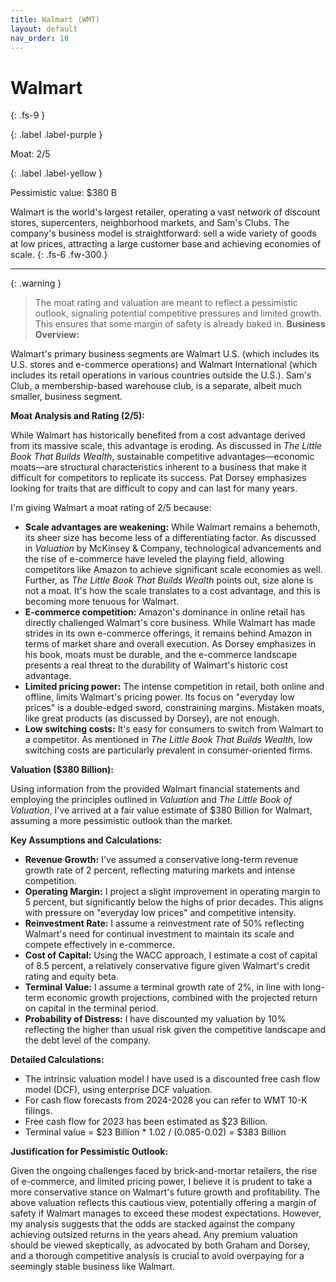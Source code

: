 ```yaml
---
title: Walmart (WMT)
layout: default
nav_order: 10
---
```


# Walmart
{: .fs-9 }

{: .label .label-purple }

Moat: 2/5

{: .label .label-yellow }

Pessimistic value: $380 B

Walmart is the world's largest retailer, operating a vast network of discount stores, supercenters, neighborhood markets, and Sam's Clubs. The company's business model is straightforward: sell a wide variety of goods at low prices, attracting a large customer base and achieving economies of scale.
{: .fs-6 .fw-300 }

---

{: .warning } 
>The moat rating and valuation are meant to reflect a pessimistic outlook, signaling potential competitive pressures and limited growth. This ensures that some margin of safety is already baked in.
**Business Overview:**

Walmart's primary business segments are Walmart U.S. (which includes its U.S. stores and e-commerce operations) and Walmart International (which includes its retail operations in various countries outside the U.S.). Sam's Club, a membership-based warehouse club, is a separate, albeit much smaller, business segment.  

**Moat Analysis and Rating (2/5):**

While Walmart has historically benefited from a cost advantage derived from its massive scale, this advantage is eroding. As discussed in *The Little Book That Builds Wealth*, sustainable competitive advantages—economic moats—are structural characteristics inherent to a business that make it difficult for competitors to replicate its success.  Pat Dorsey emphasizes looking for traits that are difficult to copy and can last for many years.  

I'm giving Walmart a moat rating of 2/5 because:

* **Scale advantages are weakening:**  While Walmart remains a behemoth, its sheer size has become less of a differentiating factor.  As discussed in *Valuation* by McKinsey & Company, technological advancements and the rise of e-commerce have leveled the playing field, allowing competitors like Amazon to achieve significant scale economies as well. Further, as *The Little Book That Builds Wealth* points out, size alone is not a moat. It's how the scale translates to a cost advantage, and this is becoming more tenuous for Walmart.
* **E-commerce competition:**  Amazon's dominance in online retail has directly challenged Walmart's core business. While Walmart has made strides in its own e-commerce offerings, it remains behind Amazon in terms of market share and overall execution. As Dorsey emphasizes in his book, moats must be durable, and the e-commerce landscape presents a real threat to the durability of Walmart's historic cost advantage.
* **Limited pricing power:** The intense competition in retail, both online and offline, limits Walmart's pricing power. Its focus on "everyday low prices" is a double-edged sword, constraining margins.  Mistaken moats, like great products (as discussed by Dorsey), are not enough.  
* **Low switching costs:**  It's easy for consumers to switch from Walmart to a competitor.  As mentioned in *The Little Book That Builds Wealth*, low switching costs are particularly prevalent in consumer-oriented firms.

**Valuation ($380 Billion):**

Using information from the provided Walmart financial statements and employing the principles outlined in *Valuation* and *The Little Book of Valuation*, I've arrived at a fair value estimate of $380 Billion for Walmart, assuming a more pessimistic outlook than the market.  

**Key Assumptions and Calculations:**

* **Revenue Growth:** I've assumed a conservative long-term revenue growth rate of 2 percent, reflecting maturing markets and intense competition.
* **Operating Margin:** I project a slight improvement in operating margin to 5 percent, but significantly below the highs of prior decades.  This aligns with pressure on "everyday low prices" and competitive intensity. 
* **Reinvestment Rate:** I assume a reinvestment rate of 50% reflecting Walmart's need for continual investment to maintain its scale and compete effectively in e-commerce.
* **Cost of Capital:** Using the WACC approach, I estimate a cost of capital of 8.5 percent, a relatively conservative figure given Walmart's credit rating and equity beta. 
* **Terminal Value:**  I assume a terminal growth rate of 2%, in line with long-term economic growth projections, combined with the projected return on capital in the terminal period.
* **Probability of Distress:** I have discounted my valuation by 10% reflecting the higher than usual risk given the competitive landscape and the debt level of the company.

**Detailed Calculations:**

* The intrinsic valuation model I have used is a discounted free cash flow model (DCF), using enterprise DCF valuation.
* For cash flow forecasts from 2024-2028 you can refer to WMT 10-K filings.
* Free cash flow for 2023 has been estimated as $23 Billion.
* Terminal value = $23 Billion \* 1.02 / (0.085-0.02) = $383 Billion


**Justification for Pessimistic Outlook:**

Given the ongoing challenges faced by brick-and-mortar retailers, the rise of e-commerce, and limited pricing power, I believe it is prudent to take a more conservative stance on Walmart's future growth and profitability. The above valuation reflects this cautious view, potentially offering a margin of safety if Walmart manages to exceed these modest expectations. However, my analysis suggests that the odds are stacked against the company achieving outsized returns in the years ahead.  Any premium valuation should be viewed skeptically, as advocated by both Graham and Dorsey, and a thorough competitive analysis is crucial to avoid overpaying for a seemingly stable business like Walmart.
